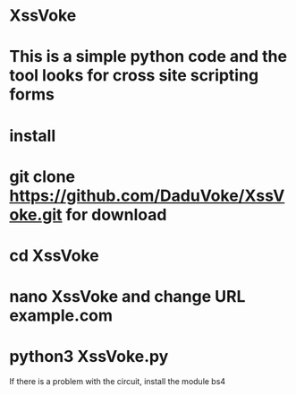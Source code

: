 # XssVoke
# This is a simple python code and the tool looks for cross site scripting forms
# install
# git clone https://github.com/DaduVoke/XssVoke.git for download 
# cd XssVoke  
# nano XssVoke and change URL example.com 
# python3 XssVoke.py 
If there is a problem with the circuit, install the module bs4
